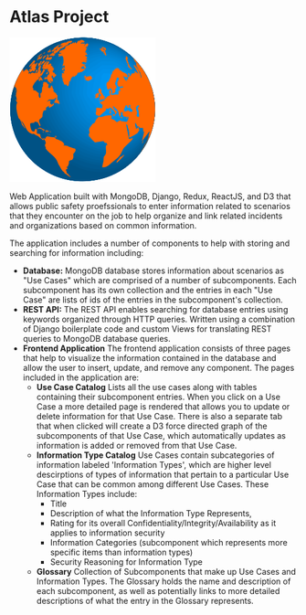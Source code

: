 # Atlas Project

![](frontend/pictures/OrangeEarthLogo.png)

Web Application built with MongoDB, Django, Redux, ReactJS, and D3 that allows public 
safety proefssionals to enter information related to scenarios that they encounter 
on the job to help organize and link related incidents and organizations based on common
information.

The application includes a number of components to help with storing and searching
for information including: 

* **Database:**  MongoDB database stores information about scenarios as "Use Cases" which are comprised of a number of subcomponents. Each subcomponent has its own collection and the entries in each "Use Case" are lists of ids of the entries in the subcomponent's collection. 
* **REST API:** The REST API enables searching for database entries using keywords organized through HTTP queries. Written using a combination of Django boilerplate code and custom Views for translating REST queries to MongoDB database queries. 
* **Frontend Application** The frontend application consists of three pages that help to visualize the information contained in the database and allow the user to insert, update, and remove any component. The pages included in the application are: 
  * **Use Case Catalog** Lists all the use cases along with tables containing their subcomponent entries. When you click on a Use Case a more detailed page is rendered that allows you to update or delete information for that Use Case. There is also a separate tab that when clicked will create a D3 force directed graph of the subcomponents of that Use Case, which automatically updates as information is added or removed from that Use Case. 
  * **Information Type Catalog** Use Cases contain subcategories of information labeled 'Information Types', which are higher level descirptions of types of information that pertain to a particular Use Case that can be common among different Use Cases. These Information Types include: 
    * Title
    * Description of what the Information Type Represents, 
    * Rating for its overall Confidentiality/Integrity/Availability as it applies to information security
    * Information Categories (subcomponent which represents more specific items than information types)
    * Security Reasoning for Information Type
  * **Glossary** Collection of Subcomponents that make up Use Cases and Information Types. The Glossary holds the name and description of each subcomponent, as well as potentially links to more detailed descriptions of what the entry in the Glossary represents.  
    

